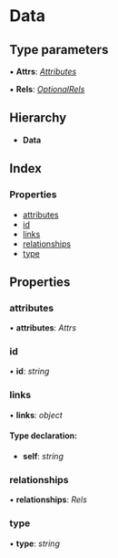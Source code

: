 # Data

## Type parameters

▪ **Attrs**: [_Attributes_](attributes.md)

▪ **Rels**: [_OptionalRels_](../#optionalrels)

## Hierarchy

* **Data**

## Index

### Properties

* [attributes](data.md#attributes)
* [id](data.md#id)
* [links](data.md#links)
* [relationships](data.md#relationships)
* [type](data.md#type)

## Properties

### attributes

• **attributes**: _Attrs_

### id

• **id**: _string_

### links

• **links**: _object_

#### Type declaration:

* **self**: _string_

### relationships

• **relationships**: _Rels_

### type

• **type**: _string_

